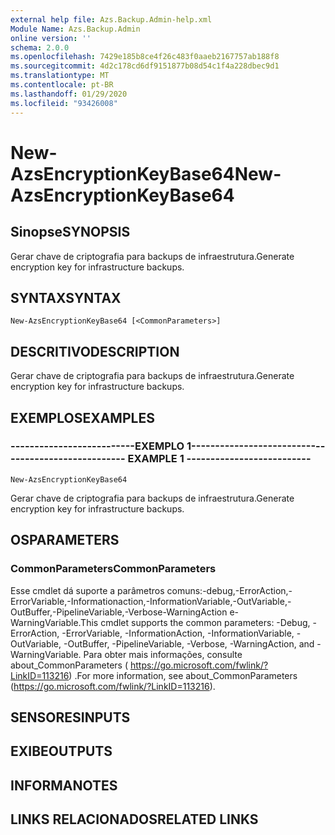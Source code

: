 ```yaml
---
external help file: Azs.Backup.Admin-help.xml
Module Name: Azs.Backup.Admin
online version: ''
schema: 2.0.0
ms.openlocfilehash: 7429e185b8ce4f26c483f0aaeb2167757ab188f8
ms.sourcegitcommit: 4d2c178cd6df9151877b08d54c1f4a228dbec9d1
ms.translationtype: MT
ms.contentlocale: pt-BR
ms.lasthandoff: 01/29/2020
ms.locfileid: "93426008"
---
```

# <span data-ttu-id="8d809-101">New-AzsEncryptionKeyBase64</span><span class="sxs-lookup"><span data-stu-id="8d809-101">New-AzsEncryptionKeyBase64</span></span>

## <span data-ttu-id="8d809-102">Sinopse</span><span class="sxs-lookup"><span data-stu-id="8d809-102">SYNOPSIS</span></span>
<span data-ttu-id="8d809-103">Gerar chave de criptografia para backups de infraestrutura.</span><span class="sxs-lookup"><span data-stu-id="8d809-103">Generate encryption key for infrastructure backups.</span></span>

## <span data-ttu-id="8d809-104">SYNTAX</span><span class="sxs-lookup"><span data-stu-id="8d809-104">SYNTAX</span></span>

```
New-AzsEncryptionKeyBase64 [<CommonParameters>]
```

## <span data-ttu-id="8d809-105">DESCRITIVO</span><span class="sxs-lookup"><span data-stu-id="8d809-105">DESCRIPTION</span></span>
<span data-ttu-id="8d809-106">Gerar chave de criptografia para backups de infraestrutura.</span><span class="sxs-lookup"><span data-stu-id="8d809-106">Generate encryption key for infrastructure backups.</span></span>

## <span data-ttu-id="8d809-107">EXEMPLOS</span><span class="sxs-lookup"><span data-stu-id="8d809-107">EXAMPLES</span></span>

### <span data-ttu-id="8d809-108">--------------------------EXEMPLO 1--------------------------</span><span class="sxs-lookup"><span data-stu-id="8d809-108">-------------------------- EXAMPLE 1 --------------------------</span></span>
```
New-AzsEncryptionKeyBase64
```

<span data-ttu-id="8d809-109">Gerar chave de criptografia para backups de infraestrutura.</span><span class="sxs-lookup"><span data-stu-id="8d809-109">Generate encryption key for infrastructure backups.</span></span>

## <span data-ttu-id="8d809-110">OS</span><span class="sxs-lookup"><span data-stu-id="8d809-110">PARAMETERS</span></span>

### <span data-ttu-id="8d809-111">CommonParameters</span><span class="sxs-lookup"><span data-stu-id="8d809-111">CommonParameters</span></span>
<span data-ttu-id="8d809-112">Esse cmdlet dá suporte a parâmetros comuns:-debug,-ErrorAction,-ErrorVariable,-Informationaction,-InformationVariable,-OutVariable,-OutBuffer,-PipelineVariable,-Verbose-WarningAction e-WarningVariable.</span><span class="sxs-lookup"><span data-stu-id="8d809-112">This cmdlet supports the common parameters: -Debug, -ErrorAction, -ErrorVariable, -InformationAction, -InformationVariable, -OutVariable, -OutBuffer, -PipelineVariable, -Verbose, -WarningAction, and -WarningVariable.</span></span> <span data-ttu-id="8d809-113">Para obter mais informações, consulte about_CommonParameters ( https://go.microsoft.com/fwlink/?LinkID=113216) .</span><span class="sxs-lookup"><span data-stu-id="8d809-113">For more information, see about_CommonParameters (https://go.microsoft.com/fwlink/?LinkID=113216).</span></span>

## <span data-ttu-id="8d809-114">SENSORES</span><span class="sxs-lookup"><span data-stu-id="8d809-114">INPUTS</span></span>

## <span data-ttu-id="8d809-115">EXIBE</span><span class="sxs-lookup"><span data-stu-id="8d809-115">OUTPUTS</span></span>

## <span data-ttu-id="8d809-116">INFORMA</span><span class="sxs-lookup"><span data-stu-id="8d809-116">NOTES</span></span>

## <span data-ttu-id="8d809-117">LINKS RELACIONADOS</span><span class="sxs-lookup"><span data-stu-id="8d809-117">RELATED LINKS</span></span>

